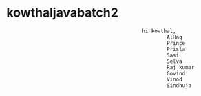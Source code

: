 kowthaljavabatch2
=================

												hi kowthal,
														AlHaq
														Prince
														Prisla
														Sasi
														Selva
														Raj kumar
														Govind
														Vinod
														Sindhuja